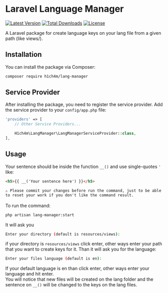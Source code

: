 # Laravel Language Manager

[![Latest Version](https://img.shields.io/packagist/v/h1ch4m/lang-manager.svg?style=flat-square)](https://packagist.org/packages/h1ch4m/lang-manager)
[![Total Downloads](https://img.shields.io/packagist/dt/h1ch4m/lang-manager.svg?style=flat-square)](https://packagist.org/packages/h1ch4m/lang-manager)
[![License](https://img.shields.io/badge/license-MIT-brightgreen.svg?style=flat-square)](LICENSE.md)

A Laravel package for create language keys on your lang file from a given path (like views/).

## Installation

You can install the package via Composer:

```bash
composer require h1ch4m/lang-manager
```
## Service Provider
After installing the package, you need to register the service provider. Add the service provider to your `config/app.php` file:

```php
'providers' => [
    // Other Service Providers...

    H1ch4m\LangManager\LangManagerServiceProvider::class,
],
```

## Usage

Your sentence should be inside the function ``__()`` and use single-quotes ``'`` like:

```html
<h5>{{ __('Your sentence here') }}</h5>
```

``⚠️ Please commit your changes before run the command, just to be able to reset your work if you don't like the command result.``
<br>
<br>
To run the command:

```bash
php artisan lang-manager:start
```
It will ask you
```bash
Enter your directory (default is resources/views):
```
if your directory is ``resources/views`` click enter, other ways enter your path that you want to create keys for it.
Than it will ask you for the language:
```bash
Enter your files language (default is en):
```
If your default language is en than click enter, other ways enter your language and hit enter.
<br>
You will notice that new files will be created on the lang folder and the sentence on ``__()`` will be changed to the keys on the lang files.